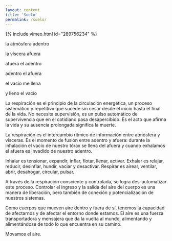 ```yaml
---
layout: content
title: 'Suelo'
permalink: /suelo/
---
```

{% include vimeo.html id="289756234" %}

la atmósfera adentro  
  
la víscera afuera  
  
afuera el adentro  
  
adentro el afuera  
  
el vacío me llena  
  
y lleno el vacío

La respiración es el principio de la circulación energética, un proceso sistemático y repetitivo que sucede sin cesar desde el inicio hasta el final de la vida. No necesita supervisión, es un pulso automático de supervivencia que en el cotidiano pasa desapercibido. Es el acto que afirma la vida y su ausencia prolongada significa la muerte.

La respiración es el intercambio rítmico de información entre atmósfera y vísceras. Es el momento de fusión entre adentro y afuera: durante la inhalación el vacío de nuestro tórax se llena del afuera y cuando exhalamos el afuera es invadido de nuestro adentro.

Inhalar es tensionar, expandir, inflar, flotar, llenar, activar. Exhalar es relajar, reducir, desinflar, hundir, vaciar y desactivar. Respirar es airear, ventilar, abrir, desahogar, circular, pulsar.

A través de la respiración consciente y controlada, se logra des-automatizar este proceso. Controlar el ingreso y la salida del aire del cuerpo es una manera de liberación, pero también de conexión y potencialización de nuestros sistemas.

Como cuerpos que mueven aire dentro y fuera de sí, tenemos la capacidad de afectarnos y de afectar el entorno donde estamos. El aire es una fuerza transportadora y mensajera que da la vuelta al mundo, alimentando y alimentándose de todo lo que encuentra en su camino.

Movamos el aire.
